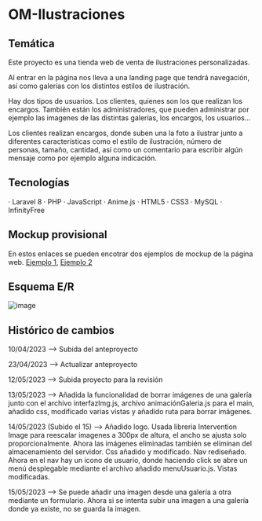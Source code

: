 # OM-Ilustraciones
## Temática
 Este proyecto es una tienda web de venta de ilustraciones personalizadas.
 
 Al entrar en la página nos lleva a una landing page que tendrá navegación, así como galerías con los distintos estilos de ilustración.
 
 Hay dos tipos de usuarios. Los clientes, quienes son los que realizan los encargos. También están los administradores, que pueden administrar por ejemplo las imagenes de las distintas galerías, los encargos, los usuarios...
 
 Los clientes realizan encargos, donde suben una la foto a ilustrar junto a diferentes características como el estilo de ilustración, número de personas, tamaño,    cantidad, así como un comentario para escribir algún mensaje como por ejemplo alguna indicación.
## Tecnologías
· Laravel 8
· PHP
· JavaScript
· Anime.js
· HTML5
· CSS3
· MySQL
· InfinityFree
## Mockup provisional
En estos enlaces se pueden encotrar dos ejemplos de mockup de la página web. [Ejemplo 1](https://www.figma.com/file/3dfb7Uxak8I49CnrDpv5sz/Olga-Mart%C3%ADn-Ilustraciones?node-id=35%3A296&t=xLPs5jU21W7MlNWG-1), [Ejemplo 2](https://www.figma.com/file/OV8TEyGdTw9BVNSb3WZUYO/Proyecto-Final?node-id=0%3A1&t=zBj04deHTcwupfkz-1)
## Esquema E/R
![image](https://user-images.githubusercontent.com/72193242/233839573-aa1705af-e6cc-4e83-a61c-23dac3511b1e.png)

## Histórico de cambios
10/04/2023 --> Subida del anteproyecto  

23/04/2023 --> Actualizar anteproyecto  

12/05/2023 --> Subida proyecto para la revisión  

13/05/2023 --> Añadida la funcionalidad de borrar imágenes de una galería junto con el archivo interfazImg.js, archivo 
               animaciónGaleria.js para el main, añadido css, modificado varias vistas y añadido ruta para borrar imágenes.
               
14/05/2023 (Subido el 15) --> Añadido logo. Usada libreria Intervention Image para reescalar imagenes a 300px de altura, el ancho se ajusta solo proporcionalmente. Ahora las imágenes eliminadas también se eliminan del almacenamiento del servidor. Css añadido y modificado. Nav rediseñado. Ahora en el nav hay un icono de usuario, donde haciendo click se abre un menú desplegable mediante el archivo añadido menuUsuario.js. Vistas modificadas.

15/05/2023 --> Se puede añadir una imagen desde una galería a otra mediante un formulario. Ahora si se intenta subir una imagen a una galería donde ya existe, no se guarda la imagen.
